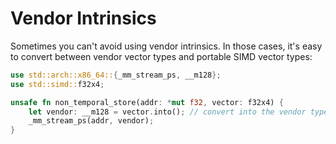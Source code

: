 # Vendor Intrinsics

Sometimes you can't avoid using vendor intrinsics.
In those cases, it's easy to convert between vendor vector types and portable SIMD vector types:

```rust
use std::arch::x86_64::{_mm_stream_ps, __m128};
use std::simd::f32x4;

unsafe fn non_temporal_store(addr: *mut f32, vector: f32x4) {
    let vendor: __m128 = vector.into(); // convert into the vendor type
    _mm_stream_ps(addr, vendor);
}
```
